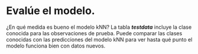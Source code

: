 # Evalúe el modelo.

¿En qué medida es bueno el modelo kNN? La tabla ***testdata*** incluye la clase conocida para las observaciones de prueba. Puede comparar las clases conocidas con las predicciones del modelo kNN para ver hasta qué punto el modelo funciona bien con datos nuevos.
